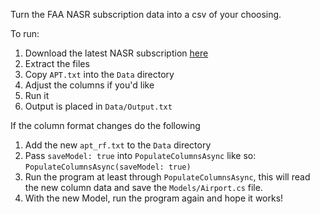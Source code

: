 Turn the FAA NASR subscription data into a csv of your choosing.  

To run:

1) Download the latest NASR subscription [here](https://www.faa.gov/air_traffic/flight_info/aeronav/aero_data/NASR_Subscription/)
2) Extract the files
3) Copy `APT.txt` into the `Data` directory
4) Adjust the columns if you'd like
5) Run it
6) Output is placed in `Data/Output.txt`

If the column format changes do the following
1) Add the new `apt_rf.txt` to the `Data` directory
2) Pass `saveModel: true` into `PopulateColumnsAsync` like so: `PopulateColumnsAsync(saveModel: true)`
3) Run the program at least through `PopulateColumnsAsync`, this will read the new column data and save the `Models/Airport.cs` file.
4) With the new Model, run the program again and hope it works!
